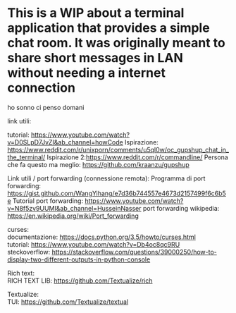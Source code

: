 # This is a WIP about a terminal application that provides a simple chat room. It was originally meant to share short messages in LAN without needing a internet connection

ho sonno ci penso domani

link utili:

tutorial: https://www.youtube.com/watch?v=D0SLpD7JvZI&ab_channel=howCode
Ispirazione: https://www.reddit.com/r/unixporn/comments/u5ql0w/oc_gupshup_chat_in_the_terminal/
Ispirazione 2:https://www.reddit.com/r/commandline/
Persona che fa questo ma meglio: https://github.com/kraanzu/gupshup

Link utili / port forwarding (connessione remota):
Programma di port forwarding: https://gist.github.com/WangYihang/e7d36b744557e4673d2157499f6c6b5e
Tutorial port forwarding: https://www.youtube.com/watch?v=N8f5zv9UUMI&ab_channel=HusseinNasser
port forwarding wikipedia: https://en.wikipedia.org/wiki/Port_forwarding

curses:  
documentazione: https://docs.python.org/3.5/howto/curses.html  
tutorial: https://www.youtube.com/watch?v=Db4oc8qc9RU  
steckoverflow: https://stackoverflow.com/questions/39000250/how-to-display-two-different-outputs-in-python-console

Rich text:  
RICH TEXT LIB: https://github.com/Textualize/rich

Textualize:  
TUI: https://github.com/Textualize/textual
